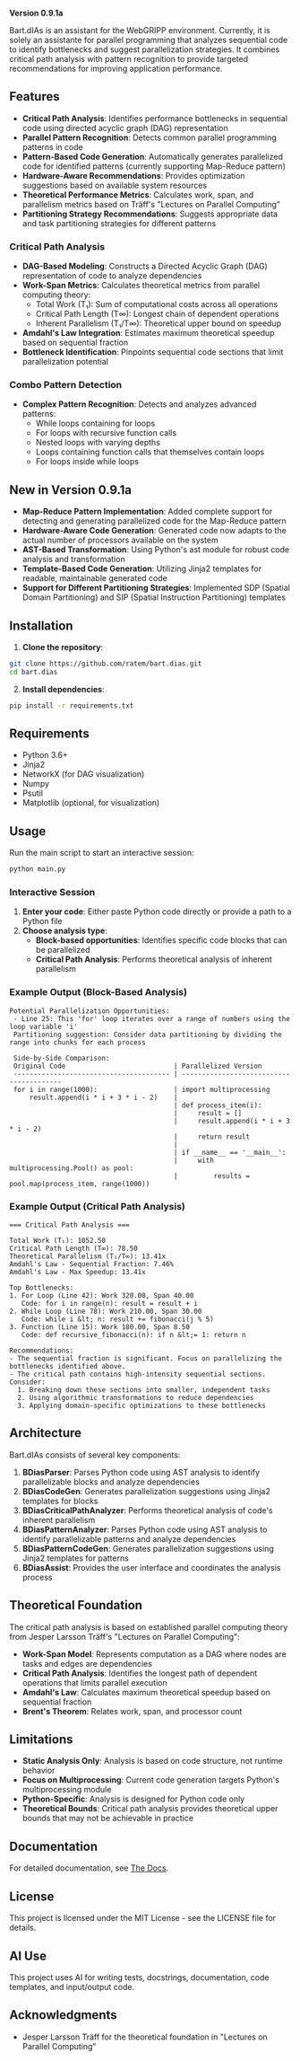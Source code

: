 **Version 0.9.1a**

Bart.dIAs is an assistant for the WebGRIPP environment. Currently, it is solely an assistante for parallel programming that analyzes sequential code to identify bottlenecks and suggest parallelization strategies. 
It combines critical path analysis with pattern recognition to provide targeted recommendations for improving application performance.


## Features

- **Critical Path Analysis**: Identifies performance bottlenecks in sequential code using directed acyclic graph (DAG) representation
- **Parallel Pattern Recognition**: Detects common parallel programming patterns in code
- **Pattern-Based Code Generation**: Automatically generates parallelized code for identified patterns (currently supporting Map-Reduce pattern)
- **Hardware-Aware Recommendations**: Provides optimization suggestions based on available system resources
- **Theoretical Performance Metrics**: Calculates work, span, and parallelism metrics based on Träff's "Lectures on Parallel Computing"
- **Partitioning Strategy Recommendations**: Suggests appropriate data and task partitioning strategies for different patterns


### Critical Path Analysis

- **DAG-Based Modeling**: Constructs a Directed Acyclic Graph (DAG) representation of code to analyze dependencies
- **Work-Span Metrics**: Calculates theoretical metrics from parallel computing theory:
    - Total Work (T₁): Sum of computational costs across all operations
    - Critical Path Length (T∞): Longest chain of dependent operations
    - Inherent Parallelism (T₁/T∞): Theoretical upper bound on speedup
- **Amdahl's Law Integration**: Estimates maximum theoretical speedup based on sequential fraction
- **Bottleneck Identification**: Pinpoints sequential code sections that limit parallelization potential


### Combo Pattern Detection

- **Complex Pattern Recognition**: Detects and analyzes advanced patterns:
    - While loops containing for loops
    - For loops with recursive function calls
    - Nested loops with varying depths
    - Loops containing function calls that themselves contain loops
    - For loops inside while loops

## New in Version 0.9.1a

- **Map-Reduce Pattern Implementation**: Added complete support for detecting and generating parallelized code for the Map-Reduce pattern
- **Hardware-Aware Code Generation**: Generated code now adapts to the actual number of processors available on the system
- **AST-Based Transformation**: Using Python's ast module for robust code analysis and transformation
- **Template-Based Code Generation**: Utilizing Jinja2 templates for readable, maintainable generated code
- **Support for Different Partitioning Strategies**: Implemented SDP (Spatial Domain Partitioning) and SIP (Spatial Instruction Partitioning) templates


## Installation

1. **Clone the repository**:

```bash
git clone https://github.com/ratem/bart.dias.git
cd bart.dias
```

2. **Install dependencies**:

```bash
pip install -r requirements.txt
```


## Requirements

- Python 3.6+
- Jinja2
- NetworkX (for DAG visualization)
- Numpy
- Psutil
- Matplotlib (optional, for visualization)


## Usage

Run the main script to start an interactive session:

```bash
python main.py
```


### Interactive Session

1. **Enter your code**: Either paste Python code directly or provide a path to a Python file
2. **Choose analysis type**:
    - **Block-based opportunities**: Identifies specific code blocks that can be parallelized
    - **Critical Path Analysis**: Performs theoretical analysis of inherent parallelism

### Example Output (Block-Based Analysis)

```
Potential Parallelization Opportunities:
 - Line 25: This 'for' loop iterates over a range of numbers using the loop variable 'i'
 Partitioning suggestion: Consider data partitioning by dividing the range into chunks for each process

 Side-by-Side Comparison:
 Original Code                           | Parallelized Version
 --------------------------------------- | ----------------------------------------
 for i in range(1000):                   | import multiprocessing
     result.append(i * i + 3 * i - 2)    | 
                                         | def process_item(i):
                                         |     result = []
                                         |     result.append(i * i + 3 * i - 2)
                                         |     return result
                                         | 
                                         | if __name__ == '__main__':
                                         |     with multiprocessing.Pool() as pool:
                                         |         results = pool.map(process_item, range(1000))
```


### Example Output (Critical Path Analysis)

```
=== Critical Path Analysis ===

Total Work (T₁): 1052.50
Critical Path Length (T∞): 78.50
Theoretical Parallelism (T₁/T∞): 13.41x
Amdahl's Law - Sequential Fraction: 7.46%
Amdahl's Law - Max Speedup: 13.41x

Top Bottlenecks:
1. For Loop (Line 42): Work 320.00, Span 40.00
   Code: for i in range(n): result = result + i
2. While Loop (Line 78): Work 210.00, Span 30.00
   Code: while i &lt; n: result += fibonacci(j % 5)
3. Function (Line 15): Work 180.00, Span 8.50
   Code: def recursive_fibonacci(n): if n &lt;= 1: return n

Recommendations:
- The sequential fraction is significant. Focus on parallelizing the bottlenecks identified above.
- The critical path contains high-intensity sequential sections. Consider:
  1. Breaking down these sections into smaller, independent tasks
  2. Using algorithmic transformations to reduce dependencies
  3. Applying domain-specific optimizations to these bottlenecks
```


## Architecture

Bart.dIAs consists of several key components:

1. **BDiasParser**: Parses Python code using AST analysis to identify parallelizable blocks and analyze dependencies
2. **BDiasCodeGen**: Generates parallelization suggestions using Jinja2 templates for blocks
3. **BDiasCriticalPathAnalyzer**: Performs theoretical analysis of code's inherent parallelism
4. **BDiasPatternAnalyzer**: Parses Python code using AST analysis to identify parallelizable patterns and analyze dependencies
5. **BDiasPatternCodeGen**: Generates parallelization suggestions using Jinja2 templates for patterns
6. **BDiasAssist**: Provides the user interface and coordinates the analysis process

## Theoretical Foundation

The critical path analysis is based on established parallel computing theory from Jesper Larsson Träff's "Lectures on Parallel Computing":

- **Work-Span Model**: Represents computation as a DAG where nodes are tasks and edges are dependencies
- **Critical Path Analysis**: Identifies the longest path of dependent operations that limits parallel execution
- **Amdahl's Law**: Calculates maximum theoretical speedup based on sequential fraction
- **Brent's Theorem**: Relates work, span, and processor count


## Limitations

- **Static Analysis Only**: Analysis is based on code structure, not runtime behavior
- **Focus on Multiprocessing**: Current code generation targets Python's multiprocessing module
- **Python-Specific**: Analysis is designed for Python code only
- **Theoretical Bounds**: Critical path analysis provides theoretical upper bounds that may not be achievable in practice


## Documentation

For detailed documentation, see [The Docs](https://github.com/ratem/bart.dias/tree/main/docs).

## License

This project is licensed under the MIT License - see the LICENSE file for details.

## AI Use

This project uses AI for writing tests, docstrings, documentation, code templates, and input/output code.

## Acknowledgments

- Jesper Larsson Träff for the theoretical foundation in "Lectures on Parallel Computing"

